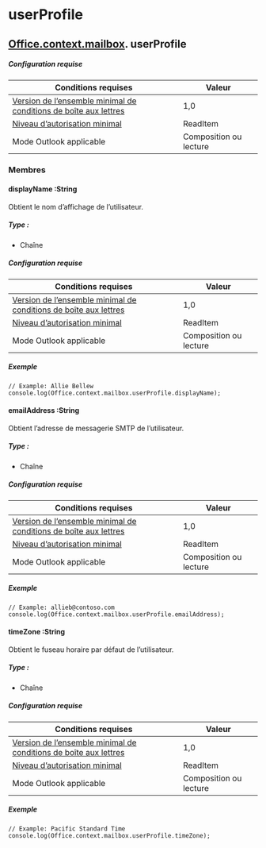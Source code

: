 

# userProfile

## [Office](Office.md)[.context](Office.context.md)[.mailbox](Office.context.mailbox.md). userProfile

##### Configuration requise

|Conditions requises| Valeur|
|---|---|
|[Version de l’ensemble minimal de conditions de boîte aux lettres](./tutorial-api-requirement-sets.md)| 1,0|
|[Niveau d’autorisation minimal](../../docs/outlook/understanding-outlook-add-in-permissions.md)| ReadItem|
|Mode Outlook applicable| Composition ou lecture|

### Membres

####  displayName :String

Obtient le nom d’affichage de l’utilisateur.

##### Type :

*   Chaîne

##### Configuration requise

|Conditions requises| Valeur|
|---|---|
|[Version de l’ensemble minimal de conditions de boîte aux lettres](./tutorial-api-requirement-sets.md)| 1,0|
|[Niveau d’autorisation minimal](../../docs/outlook/understanding-outlook-add-in-permissions.md)| ReadItem|
|Mode Outlook applicable| Composition ou lecture|

##### Exemple

```
// Example: Allie Bellew
console.log(Office.context.mailbox.userProfile.displayName);
```

####  emailAddress :String

Obtient l’adresse de messagerie SMTP de l’utilisateur.

##### Type :

*   Chaîne

##### Configuration requise

|Conditions requises| Valeur|
|---|---|
|[Version de l’ensemble minimal de conditions de boîte aux lettres](./tutorial-api-requirement-sets.md)| 1,0|
|[Niveau d’autorisation minimal](../../docs/outlook/understanding-outlook-add-in-permissions.md)| ReadItem|
|Mode Outlook applicable| Composition ou lecture|

##### Exemple

```
// Example: allieb@contoso.com
console.log(Office.context.mailbox.userProfile.emailAddress);
```

####  timeZone :String

Obtient le fuseau horaire par défaut de l’utilisateur.

##### Type :

*   Chaîne

##### Configuration requise

|Conditions requises| Valeur|
|---|---|
|[Version de l’ensemble minimal de conditions de boîte aux lettres](./tutorial-api-requirement-sets.md)| 1,0|
|[Niveau d’autorisation minimal](../../docs/outlook/understanding-outlook-add-in-permissions.md)| ReadItem|
|Mode Outlook applicable| Composition ou lecture|

##### Exemple

```
// Example: Pacific Standard Time
console.log(Office.context.mailbox.userProfile.timeZone);
```